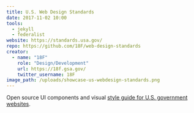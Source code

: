 ```yaml
---
title: U.S. Web Design Standards
date: 2017-11-02 10:00
tools:
  - jekyll
  - federalist
website: https://standards.usa.gov/
repo: https://github.com/18F/web-design-standards
creator:
  - name: "18F"
    role: "Design/Development"
    url: https://18f.gsa.gov/
    twitter_username: 18F
image_path: /uploads/showcase-us-webdesign-standards.png
---
```


Open source UI components and visual [style guide for U.S. government websites](https://standards.usa.gov).

